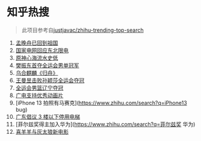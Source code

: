 # 知乎热搜

> 此项目参考自[justjavac/zhihu-trending-top-search](https://github.com/justjavac/zhihu-trending-top-search/blob/main/utils.ts)

<!-- BEGIN -->
  <!-- 最后更新时间:Mon Sep 27 2021 02:24:32 GMT+0000 (Coordinated Universal Time) -->
  1. [孟晚舟已回到祖国](https://www.zhihu.com/search?q=孟晚舟)
1. [国家电网回应东北限电](https://www.zhihu.com/search?q=东北限电)
1. [原神心海流水史低](https://www.zhihu.com/search?q=原神)
1. [樊振东首夺全运会男单冠军](https://www.zhihu.com/search?q=樊振东)
1. [乌合麒麟《归舟》](https://www.zhihu.com/search?q=乌合麒麟)
1. [王曼昱击败孙颖莎全运会夺冠](https://www.zhihu.com/search?q=孙颖莎)
1. [全运会男篮辽宁夺冠](https://www.zhihu.com/search?q=全运会男篮)
1. [广电支持优秀动画片](https://www.zhihu.com/search?q=动画片)
1. [iPhone 13 拍照有马赛克](https://www.zhihu.com/search?q=iPhone13 bug)
1. [广东倡议 3 楼以下停用电梯](https://www.zhihu.com/search?q=电梯停用)
1. [菲尔兹奖得主加入华为](https://www.zhihu.com/search?q=菲尔兹奖 华为)
1. [喜羊羊与灰太狼新电影](https://www.zhihu.com/search?q=喜羊羊与灰太狼)
  <!-- END -->